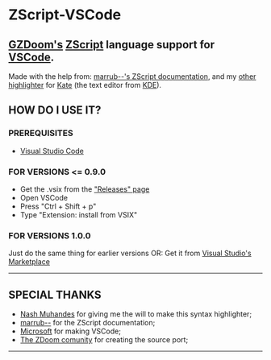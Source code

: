 # ZScript-VSCode
## [GZDoom's](https://zdoom.org/index) [ZScript](https://zdoom.org/wiki/ZScript) language support for [VSCode](https://code.visualstudio.com/).

Made with the help from: [marrub--'s ZScript documentation](https://github.com/marrub--/zdoom-doc), and my [other highlighter](https://github.com/KaptainMicila/Kate-ZScript-Highlighting) for [Kate](https://kate-editor.org/) (the text editor from [KDE](https://kde.org/)).

## HOW DO I USE IT?
### PREREQUISITES
- [Visual Studio Code](https://code.visualstudio.com/Download)

### FOR VERSIONS <= 0.9.0
- Get the .vsix from the ["Releases" page](https://github.com/KaptainMicila/ZScript-VSCode/releases)
- Open VSCode
- Press "Ctrl + Shift + p"
- Type "Extension: install from VSIX"

### FOR VERSIONS 1.0.0
Just do the same thing for earlier versions
OR:
Get it from [Visual Studio's Marketplace](https://marketplace.visualstudio.com/vscode)

---
## SPECIAL THANKS
- [Nash Muhandes](https://github.com/nashmuhandes) for giving me the will to make this syntax highlighter;
- [marrub--](https://github.com/marrub--) for the ZScript documentation;
- [Microsoft](www.microsoft.com) for making VSCode;
- [The ZDoom comunity](https://zdoom.org/index) for creating the source port;
---
